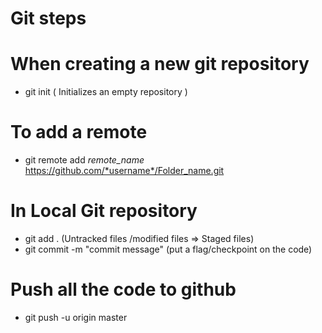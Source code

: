 # Git steps

# When creating a new git repository
* git init ( Initializes an empty repository )
# To add a remote
* git remote add *remote_name* https://github.com/*username*/Folder_name.git


# In Local Git repository
* git add . (Untracked files /modified files => Staged files)
* git commit -m "commit message" (put a flag/checkpoint on the code)

# Push all the code to github
* git push -u origin  master